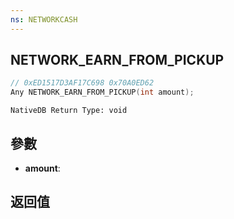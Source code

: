 ```yaml
---
ns: NETWORKCASH
---
```

## NETWORK_EARN_FROM_PICKUP

```c
// 0xED1517D3AF17C698 0x70A0ED62
Any NETWORK_EARN_FROM_PICKUP(int amount);
```

```
NativeDB Return Type: void
```

## 參數
* **amount**: 

## 返回值
